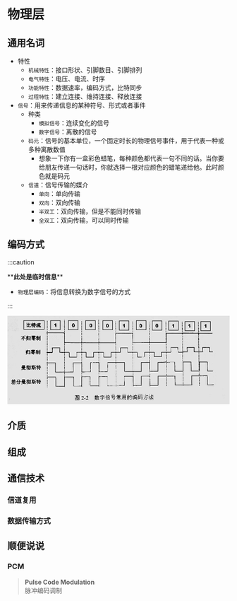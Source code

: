 ---
---

# 物理层

## 通用名词

+ 特性
  + `机械特性`：接口形状、引脚数目、引脚排列
  + `电气特性`：电压、电流、时序
  + `功能特性`：数据速率，编码方式，比特同步
  + `过程特性`：建立连接、维持连接、释放连接
+ `信号`：用来传递信息的某种符号、形式或者事件
  + 种类
    + `模拟信号`：连续变化的信号
    + `数字信号`：离散的信号
  + `码元`：信号的基本单位，一个固定时长的物理信号事件，用于代表一种或多种离散数值
    + 想象一下你有一盒彩色蜡笔，每种颜色都代表一句不同的话。当你要给朋友传递一句话时，你就选择一根对应颜色的蜡笔递给他。此时颜色就是码元
  + `信道`：信号传输的媒介
    + `单向`：单向传输
    + `双向`：双向传输
    + `半双工`：双向传输，但是不能同时传输
    + `全双工`：双向传输，可以同时传输

## 编码方式

:::caution

\*\***此处是临时信息**\*\*

+ `物理层编码`：将信息转换为数字信号的方式

:::

![物理层编码方式](.src/物理层编码方式.jpg)

## 介质

## 组成

## 通信技术

### 信道复用

### 数据传输方式

## 顺便说说

### PCM

>**Pulse Code Modulation**  
>脉冲编码调制
